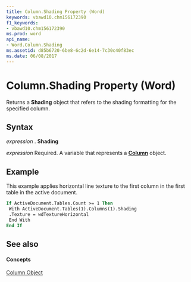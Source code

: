 ```yaml
---
title: Column.Shading Property (Word)
keywords: vbawd10.chm156172390
f1_keywords:
- vbawd10.chm156172390
ms.prod: word
api_name:
- Word.Column.Shading
ms.assetid: d85b6720-6be8-6c2d-6e14-7c30c40f83ec
ms.date: 06/08/2017
---
```



# Column.Shading Property (Word)

Returns a  **Shading** object that refers to the shading formatting for the specified column.


## Syntax

 _expression_ . **Shading**

 _expression_ Required. A variable that represents a **[Column](Word.Column.md)** object.


## Example

This example applies horizontal line texture to the first column in the first table in the active document.


```vb
If ActiveDocument.Tables.Count >= 1 Then 
 With ActiveDocument.Tables(1).Columns(1).Shading 
 .Texture = wdTextureHorizontal 
 End With 
End If
```


## See also


#### Concepts


[Column Object](Word.Column.md)

